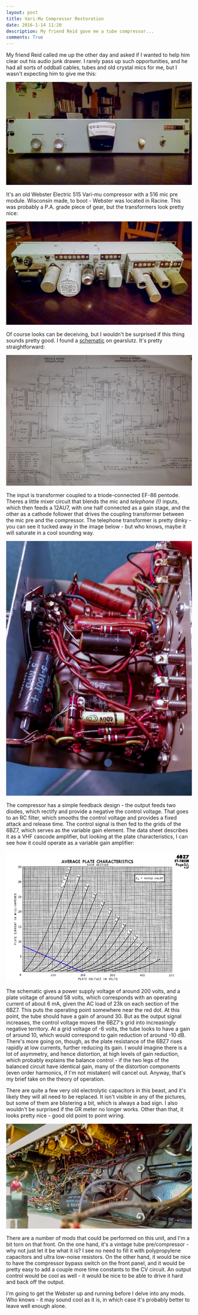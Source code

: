 ```yaml
---
layout: post
title: Vari-Mu Compressor Restoration
date: 2016-1-14 11:20 
description: My friend Reid gave me a tube compressor...
comments: True
---
```


My friend Reid called me up the other day and asked if I wanted to help him clear out his audio junk drawer. I rarely pass up such opportunities, and he had all sorts of oddball cables, tubes and old crystal mics for me, but I wasn't expecting him to give me this:

![webster1](/img/webster/webster1.jpg)

It's an old Webster Electric 515 Vari-mu compressor with a 516 mic pre module. Wisconsin made, to boot - Webster was located in Racine. This was probably a P.A. grade piece of gear, but the transformers look pretty nice:
 
![webster2](/img/webster/webster2.jpg)

Of course looks can be deceiving, but I wouldn't be surprised if this thing sounds pretty good. I found a <a href="https://www.gearslutz.com/board/attachments/so-much-gear-so-little-time/361859d1378597678-webster-wsc-681-515-vintage-compressor-photo-3.jpg">schematic</a> on gearslutz. It's pretty straightforward:

![schematic](/img/webster/schematic.jpg)

The input is transformer coupled to a triode-connected EF-86 pentode. Theres a little mixer circuit that blends the mic and *telephone (!)* inputs, which then feeds a 12AU7, with one half connected as a gain stage, and the other as a cathode follower that drives the coupling transformer between the mic pre and the compressor. The telephone transformer is pretty dinky - you can see it tucked away in the image below - but who knows, maybe it will saturate in a cool sounding way. 

![micPre](/img/webster/webster6.jpg)

The compressor has a simple feedback design - the output feeds two diodes, which rectify and provide a negative the control voltage. That goes to an RC filter, which smooths the control voltage and provides a fixed attack and release time. The control signal is then fed to the grids of the 6BZ7, which serves as the variable gain element. The data sheet describes it as a VHF cascode amplifier, but looking at the plate characteristics, I can see how it could operate as a variable gain amplifier:

![eqWindow](/img/webster/tubecurve.jpg)

The schematic gives a power supply voltage of around 200 volts, and a plate voltage of around 58 volts, which corresponds with an operating current of about 6 mA, given the AC load of 23k on each section of the 6BZ7. This puts the operating point somewhere near the red dot. At this point, the tube should have a gain of around 30. But as the output signal increases, the control voltage moves the 6BZ7's grid into increasingly negative territory. At a grid voltage of -6 volts, the tube looks to have a gain of around 10, which would correspond to gain reduction of around -10 dB. There's more going on, though, as the plate resistance of the 6BZ7 rises rapidly at low currents, further reducing its gain. I would imagine there is a lot of asymmetry, and hence distortion, at high levels of gain reduction, which probably explains the balance control - if the two legs of the balanced circuit have identical gain, many of the distortion components (even order harmonics, if I'm not mistaken) will cancel out. Anyway, that's my brief take on the theory of operation. 

There are quite a few very old electrolytic capacitors in this beast, and it's likely they will all need to be replaced. It isn't visible in any of the pictures, but some of them are blistering a bit, which is always a bad sign. I also wouldn't be surprised if the GR meter no longer works. Other than that, it looks pretty nice - good old point to point wiring. 

![tool](/img/webster/webster5.jpg)

There are a number of mods that could be performed on this unit, and I'm a bit torn on that front. On the one hand, it's a vintage tube pre/compressor - why not just let it be what it is? I see no need to fill it with polypropylene capacitors and ultra low-noise resistors. On the other hand, it would be nice to have the compressor bypass switch on the front panel, and it would be pretty easy to add a couple more time constants to the CV circuit. An output control would be cool as well - it would be nice to be able to drive it hard and back off the output.

I'm going to get the Webster up and running before I delve into any mods. Who knows - it may sound cool as it is, in which case it's probably better to leave well enough alone. 